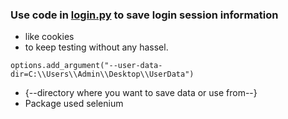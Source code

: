 ### Use code in [login.py](https://github.com/rishabh11336/WebScraper/blob/main/Save_Login/login.py) to save login session information 
- like cookies
- to keep testing without any hassel.
```
options.add_argument("--user-data-dir=C:\\Users\\Admin\\Desktop\\UserData")
```

- {--directory where you want to save data or use from--}
- Package used selenium
